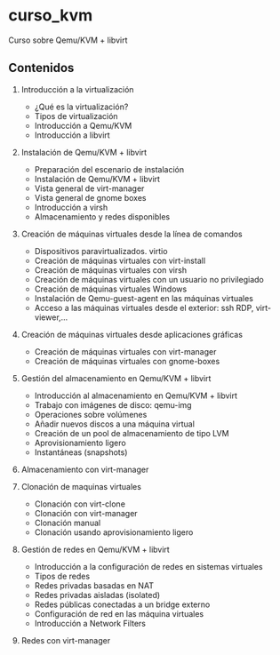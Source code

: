 # curso_kvm

Curso sobre Qemu/KVM + libvirt

## Contenidos

1. Introducción a la virtualización
	* ¿Qué es la virtualización?
	* Tipos de virtualización
	* Introducción a Qemu/KVM
	* Introducción a libvirt

2. Instalación de Qemu/KVM + libvirt
	* Preparación del escenario de instalación
	* Instalación de Qemu/KVM + libvirt
	* Vista general de virt-manager
	* Vista general de gnome boxes
	* Introducción a virsh
	* Almacenamiento y redes disponibles

3. Creación de máquinas virtuales desde la línea de comandos
	* Dispositivos paravirtualizados. virtio 
	* Creación de máquinas virtuales con virt-install
	* Creación de máquinas virtuales con virsh
	* Creación de máquinas virtuales con un usuario no privilegiado
	* Creación de máquinas virtuales Windows
	* Instalación de Qemu-guest-agent en las máquinas virtuales
	* Acceso a las máquinas virtuales desde el exterior: ssh RDP, virt-viewer,...

4. Creación de máquinas virtuales desde aplicaciones gráficas
	* Creación de máquinas virtuales con virt-manager
	* Creación de máquinas virtuales con gnome-boxes

5. Gestión del  almacenamiento en Qemu/KVM + libvirt
	* Introducción al almacenamiento en Qemu/KVM + libvirt
	* Trabajo con imágenes de disco: qemu-img
	* Operaciones sobre volúmenes
	* Añadir nuevos discos a una máquina virtual
	* Creación de un pool de almacenamiento de tipo LVM
	* Aprovisionamiento ligero
	* Instantáneas (snapshots)

6. Almacenamiento con virt-manager

7. Clonación de maquinas virtuales
	* Clonación con virt-clone
	* Clonación con virt-manager
	* Clonación manual
	* Clonación usando aprovisionamiento ligero
	
8. Gestión de redes en Qemu/KVM + libvirt
	* Introducción a la configuración de redes en sistemas virtuales
	* Tipos de redes
	* Redes privadas basadas en NAT
	* Redes privadas aisladas (isolated)
	* Redes públicas conectadas a un bridge externo
	* Configuración de red en las máquina virtuales
	* Introducción a Network Filters
	
9. Redes con virt-manager	
